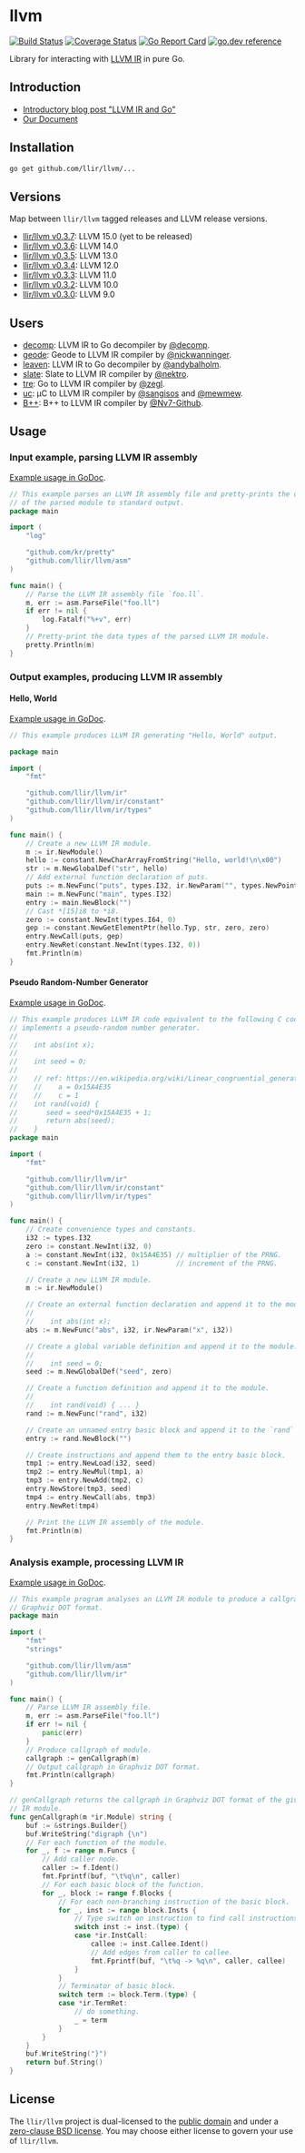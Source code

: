 # llvm

[![Build Status](https://github.com/llir/llvm/actions/workflows/go.yml/badge.svg?branch=master)](https://github.com/llir/llvm/actions/workflows/go.yml)
[![Coverage Status](https://coveralls.io/repos/github/llir/llvm/badge.svg?branch=master)](https://coveralls.io/github/llir/llvm?branch=master)
[![Go Report Card](https://goreportcard.com/badge/github.com/llir/llvm)](https://goreportcard.com/report/github.com/llir/llvm)
[![go.dev reference](https://img.shields.io/badge/go.dev-reference-007d9c?logo=go&logoColor=white&style=flat-square)](https://pkg.go.dev/github.com/llir/llvm)

Library for interacting with [LLVM IR](http://llvm.org/docs/LangRef.html) in pure Go.

## Introduction

* [Introductory blog post "LLVM IR and Go"](https://blog.gopheracademy.com/advent-2018/llvm-ir-and-go/)
* [Our Document](https://llir.github.io/document/)

## Installation

```bash
go get github.com/llir/llvm/...
```

## Versions

Map between `llir/llvm` tagged releases and LLVM release versions.

* [llir/llvm v0.3.7](https://github.com/llir/llvm/tree/v0.3.7): LLVM 15.0 (yet to be released)
* [llir/llvm v0.3.6](https://github.com/llir/llvm/tree/v0.3.6): LLVM 14.0
* [llir/llvm v0.3.5](https://github.com/llir/llvm/tree/v0.3.5): LLVM 13.0
* [llir/llvm v0.3.4](https://github.com/llir/llvm/tree/v0.3.4): LLVM 12.0
* [llir/llvm v0.3.3](https://github.com/llir/llvm/tree/v0.3.3): LLVM 11.0
* [llir/llvm v0.3.2](https://github.com/llir/llvm/tree/v0.3.2): LLVM 10.0
* [llir/llvm v0.3.0](https://github.com/llir/llvm/tree/v0.3.0): LLVM 9.0

## Users

* [decomp](https://github.com/decomp/decomp): LLVM IR to Go decompiler by [@decomp](https://github.com/decomp).
* [geode](https://github.com/geode-lang/geode): Geode to LLVM IR compiler by [@nickwanninger](https://github.com/nickwanninger).
* [leaven](https://github.com/andybalholm/leaven): LLVM IR to Go decompiler by [@andybalholm](https://github.com/andybalholm).
* [slate](https://github.com/nektro/slate): Slate to LLVM IR compiler by [@nektro](https://github.com/nektro).
* [tre](https://github.com/zegl/tre): Go to LLVM IR compiler by [@zegl](https://github.com/zegl).
* [uc](https://github.com/mewmew/uc): µC to LLVM IR compiler by [@sangisos](https://github.com/sangisos) and [@mewmew](https://github.com/mewmew).
* [B++](https://github.com/Nv7-Github/Bpp): B++ to LLVM IR compiler by [@Nv7-Github](https://github.com/Nv7-Github).

## Usage

### Input example, parsing LLVM IR assembly

[Example usage in GoDoc](https://pkg.go.dev/github.com/llir/llvm/asm#example-package).

```go
// This example parses an LLVM IR assembly file and pretty-prints the data types
// of the parsed module to standard output.
package main

import (
	"log"

	"github.com/kr/pretty"
	"github.com/llir/llvm/asm"
)

func main() {
	// Parse the LLVM IR assembly file `foo.ll`.
	m, err := asm.ParseFile("foo.ll")
	if err != nil {
		log.Fatalf("%+v", err)
	}
	// Pretty-print the data types of the parsed LLVM IR module.
	pretty.Println(m)
}
```

### Output examples, producing LLVM IR assembly

#### Hello, World

[Example usage in GoDoc](https://pkg.go.dev/github.com/llir/llvm/ir#example-package-Hello).

```go
// This example produces LLVM IR generating "Hello, World" output.

package main

import (
	"fmt"

	"github.com/llir/llvm/ir"
	"github.com/llir/llvm/ir/constant"
	"github.com/llir/llvm/ir/types"
)

func main() {
	// Create a new LLVM IR module.
	m := ir.NewModule()
	hello := constant.NewCharArrayFromString("Hello, world!\n\x00")
	str := m.NewGlobalDef("str", hello)
	// Add external function declaration of puts.
	puts := m.NewFunc("puts", types.I32, ir.NewParam("", types.NewPointer(types.I8)))
	main := m.NewFunc("main", types.I32)
	entry := main.NewBlock("")
	// Cast *[15]i8 to *i8.
	zero := constant.NewInt(types.I64, 0)
	gep := constant.NewGetElementPtr(hello.Typ, str, zero, zero)
	entry.NewCall(puts, gep)
	entry.NewRet(constant.NewInt(types.I32, 0))
	fmt.Println(m)
}
```

#### Pseudo Random-Number Generator

[Example usage in GoDoc](https://pkg.go.dev/github.com/llir/llvm/ir#example-package).

```go
// This example produces LLVM IR code equivalent to the following C code, which
// implements a pseudo-random number generator.
//
//    int abs(int x);
//
//    int seed = 0;
//
//    // ref: https://en.wikipedia.org/wiki/Linear_congruential_generator
//    //    a = 0x15A4E35
//    //    c = 1
//    int rand(void) {
//       seed = seed*0x15A4E35 + 1;
//       return abs(seed);
//    }
package main

import (
	"fmt"

	"github.com/llir/llvm/ir"
	"github.com/llir/llvm/ir/constant"
	"github.com/llir/llvm/ir/types"
)

func main() {
	// Create convenience types and constants.
	i32 := types.I32
	zero := constant.NewInt(i32, 0)
	a := constant.NewInt(i32, 0x15A4E35) // multiplier of the PRNG.
	c := constant.NewInt(i32, 1)         // increment of the PRNG.

	// Create a new LLVM IR module.
	m := ir.NewModule()

	// Create an external function declaration and append it to the module.
	//
	//    int abs(int x);
	abs := m.NewFunc("abs", i32, ir.NewParam("x", i32))

	// Create a global variable definition and append it to the module.
	//
	//    int seed = 0;
	seed := m.NewGlobalDef("seed", zero)

	// Create a function definition and append it to the module.
	//
	//    int rand(void) { ... }
	rand := m.NewFunc("rand", i32)

	// Create an unnamed entry basic block and append it to the `rand` function.
	entry := rand.NewBlock("")

	// Create instructions and append them to the entry basic block.
	tmp1 := entry.NewLoad(i32, seed)
	tmp2 := entry.NewMul(tmp1, a)
	tmp3 := entry.NewAdd(tmp2, c)
	entry.NewStore(tmp3, seed)
	tmp4 := entry.NewCall(abs, tmp3)
	entry.NewRet(tmp4)

	// Print the LLVM IR assembly of the module.
	fmt.Println(m)
}
```

### Analysis example, processing LLVM IR

[Example usage in GoDoc](https://pkg.go.dev/github.com/llir/llvm/ir#example-package-Callgraph).

```go
// This example program analyses an LLVM IR module to produce a callgraph in
// Graphviz DOT format.
package main

import (
	"fmt"
	"strings"

	"github.com/llir/llvm/asm"
	"github.com/llir/llvm/ir"
)

func main() {
	// Parse LLVM IR assembly file.
	m, err := asm.ParseFile("foo.ll")
	if err != nil {
		panic(err)
	}
	// Produce callgraph of module.
	callgraph := genCallgraph(m)
	// Output callgraph in Graphviz DOT format.
	fmt.Println(callgraph)
}

// genCallgraph returns the callgraph in Graphviz DOT format of the given LLVM
// IR module.
func genCallgraph(m *ir.Module) string {
	buf := &strings.Builder{}
	buf.WriteString("digraph {\n")
	// For each function of the module.
	for _, f := range m.Funcs {
		// Add caller node.
		caller := f.Ident()
		fmt.Fprintf(buf, "\t%q\n", caller)
		// For each basic block of the function.
		for _, block := range f.Blocks {
			// For each non-branching instruction of the basic block.
			for _, inst := range block.Insts {
				// Type switch on instruction to find call instructions.
				switch inst := inst.(type) {
				case *ir.InstCall:
					callee := inst.Callee.Ident()
					// Add edges from caller to callee.
					fmt.Fprintf(buf, "\t%q -> %q\n", caller, callee)
				}
			}
			// Terminator of basic block.
			switch term := block.Term.(type) {
			case *ir.TermRet:
				// do something.
				_ = term
			}
		}
	}
	buf.WriteString("}")
	return buf.String()
}
```

## License

The `llir/llvm` project is dual-licensed to the [public domain](UNLICENSE) and under a [zero-clause BSD license](LICENSE). You may choose either license to govern your use of `llir/llvm`.
